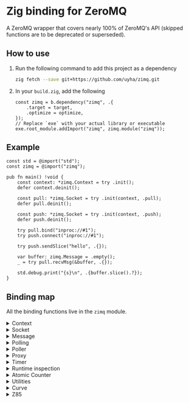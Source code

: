<!-- markdownlint-disable no-inline-html -->
# Zig binding for ZeroMQ

A ZeroMQ wrapper that covers nearly 100% of ZeroMQ's API (skipped functions are
to be deprecated or superseded).

## How to use

1. Run the following command to add this project as a dependency

   ```sh
   zig fetch --save git+https://github.com/uyha/zimq.git
   ```

1. In your `build.zig`, add the following

   ```zig
   const zimq = b.dependency("zimq", .{
       .target = target,
       .optimize = optimize,
   });
   // Replace `exe` with your actual library or executable
   exe.root_module.addImport("zimq", zimq.module("zimq"));
   ```

## Example

```zig
const std = @import("std");
const zimq = @import("zimq");

pub fn main() !void {
    const context: *zimq.Context = try .init();
    defer context.deinit();

    const pull: *zimq.Socket = try .init(context, .pull);
    defer pull.deinit();

    const push: *zimq.Socket = try .init(context, .push);
    defer push.deinit();

    try pull.bind("inproc://#1");
    try push.connect("inproc://#1");

    try push.sendSlice("hello", .{});

    var buffer: zimq.Message = .empty();
    _ = try pull.recvMsg(&buffer, .{});

    std.debug.print("{s}\n", .{buffer.slice().?});
}
```

## Binding map

All the binding functions live in the `zimq` module.

<details>
  <summary>Context</summary>

- [ ] ~~`zmq_ctx_get`~~ (`zmq_ctx_get_ext` is used instead)
- [X] `zmq_ctx_get_ext` -> `Context.get`
- [X] `zmq_ctx_new` -> `Context.init`
- [ ] ~~`zmq_ctx_set`~~ (`zmq_ctx_set_ext` is used instead)
- [X] `zmq_ctx_set_ext` -> `Context.set`
- [X] `zmq_ctx_shutdown` -> `Context.shutdown`
- [X] `zmq_ctx_term` -> `Context.deinit`

</details>

<details>
  <summary>Socket</summary>

- [X] `zmq_bind` -> `Socket.bind`
- [X] `zmq_close` -> `Socket.deinit`
- [X] `zmq_connect` -> `Socket.connect`
- [X] `zmq_connect_peer` -> `Socket.connectPeer`
- [X] `zmq_disconnect` -> `Socket.disconnect`
- [X] `zmq_getsockopt` -> `Socket.get`
- [X] `zmq_recv` -> `Socket.recv`
- [ ] ~~`zmq_recvmsg`~~ (to be deprecated, `zmq_msg_recv` is used instead)
- [X] `zmq_msg_recv` -> `Socket.recvMsg`
- [X] `zmq_send` -> `Socket.sendBuffer`
- [X] `zmq_send_const` -> `Socket.sendConst`
- [ ] ~~`zmq_sendmsg`~~ (to be deprecated, `zmq_msg_send` is used instead)
- [X] `zmq_msg_send` -> `Socket.sendMsg`
- [X] `zmq_setsockopt` -> `Socket.set`
- [X] `zmq_socket` -> `Socket.init`
- [X] `zmq_socket_monitor` -> `Socket.monitor`
- [X] `zmq_socket_monitor_versioned` -> `Socket.monitorVersioned`
- [X] `zmq_socket_monitor_pipes_stats` -> `Socket.pipesStats`
- [X] `zmq_unbind` -> `Socket.unbind`

</details>

<details>
  <summary>Message</summary>

- [X] `zmq_msg_close` -> `Message.deinit`
- [X] `zmq_msg_copy` -> `Message.copy`
- [X] `zmq_msg_data` -> `Message.data` (`Message.slice` provides better access to
the underlying data)
- [X] `zmq_msg_get` -> `Message.get`
- [X] `zmq_msg_gets` -> `Message.gets`
- [X] `zmq_msg_init` -> `Message.empty`
- [X] `zmq_msg_init_buffer` -> `Message.withBuffer`
- [X] `zmq_msg_init_data` -> `Message.withData`
- [X] `zmq_msg_init_size` -> `Message.withSize`
- [X] `zmq_msg_more` -> `Message.more`
- [X] `zmq_msg_move` -> `Message.move`
- [X] `zmq_msg_routing_id` -> `Message.getRoutingId`
- [ ] `zmq_msg_set` (currently useless)
- [X] `zmq_msg_set_routing_id` -> `Message.setRoutingId`
- [X] `zmq_msg_size` -> `Message.size`

</details>

<details>
  <summary>Polling</summary>

- [X] `zmq_poll` -> `poll.poll`
- [X] `zmq_ppoll` -> `poll.ppoll`

</details>

<details>
  <summary>Poller</summary>

- [X] `zmq_poller_new` -> `Poller.init`
- [X] `zmq_poller_destroy` -> `Poller.deinit`
- [X] `zmq_poller_size` -> `Poller.size`
- [X] `zmq_poller_add` -> `Poller.add`
- [X] `zmq_poller_modify` -> `Poller.modify`
- [X] `zmq_poller_remove` -> `Poller.remove`
- [X] `zmq_poller_add_fd` -> `Poller.add_fd`
- [X] `zmq_poller_modify_fd` -> `Poller.modify_fd`
- [X] `zmq_poller_remove_fd` -> `Poller.remove_fd`
- [X] `zmq_poller_wait` -> `Poller.wait`
- [X] `zmq_poller_wait_all` -> `Poller.wait_all`
- [X] `zmq_poller_fd` -> `Poller.fd`

</details>

<details>
  <summary>Proxy</summary>

- [x] `zmq_proxy` -> `proxy`
- [x] `zmq_proxy_steerable` -> `proxySteerable`

</details>

<details>
  <summary>Timer</summary>

- [X] `zmq_timers_new` -> `Timers.init`
- [X] `zmq_timers_destroy` -> `Timers.deinit`
- [X] `zmq_timers_add` -> `Timers.add`
- [X] `zmq_timers_cancel` -> `Timers.cancel`
- [X] `zmq_timers_set_interval` -> `Timers.setInterval`
- [X] `zmq_timers_reset` -> `Timers.reset`
- [X] `zmq_timers_timeout` -> `Timers.timeout`
- [X] `zmq_timers_execute` -> `Timers.execute`

</details>

<details>
  <summary>Runtime inspection</summary>

- [X] `zmq_has` -> `has`
- [X] `zmq_version` -> `version`

</details>

<details>
  <summary>Atomic Counter</summary>

- [X] `zmq_atomic_counter_dec` -> `AtomicCounter.dec`
- [X] `zmq_atomic_counter_destroy` -> `AtomicCounter.deinit`
- [X] `zmq_atomic_counter_inc` -> `AtomicCounter.inc`
- [X] `zmq_atomic_counter_new` -> `AtomicCounter.init`
- [X] `zmq_atomic_counter_set` -> `AtomicCounter.set`
- [X] `zmq_atomic_counter_value` -> `AtomicCounter.value`

</details>

<details>
  <summary>Utilities</summary>

- [X] `zmq_errno` -> `errno`
- [X] `zmq_strerror` -> `strerror`

</details>

<details>
  <summary>Curve</summary>

- [X] `zmq_curve_keypair` -> `curve.keypair`
- [X] `zmq_curve_public` -> `curve.publicKey`

</details>

<details>
  <summary>Z85</summary>

- [X] `zmq_z85_encode` -> `z85.encode`
- [X] `zmq_z85_decode` -> `z85.decode`

</details>
